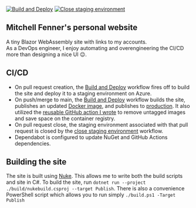 [![Build and Deploy](https://github.com/mitchfen/mitchfen.xyz/actions/workflows/buildAndDeploy.yml/badge.svg)](https://github.com/mitchfen/mitchfen.xyz/actions/workflows/buildAndDeploy.yml)
[![Close staging environment](https://github.com/mitchfen/mitchfen.xyz/actions/workflows/closeStaging.yml/badge.svg)](https://github.com/mitchfen/mitchfen.xyz/actions/workflows/closeStaging.yml)
## Mitchell Fenner's personal website

A tiny Blazor WebAssembly site with links to my accounts.  
As a DevOps engineer, I enjoy automating and overengineering the CI/CD more than designing a nice UI 😉.

## CI/CD
* On pull request creation, the [Build and Deploy](https://github.com/mitchfen/mitchfen.xyz/actions/workflows/buildAndDeploy.yml) workflow fires off to build the site and deploy it to a staging environment on Azure.  
* On push/merge to main, the [Build and Deploy](https://github.com/mitchfen/mitchfen.xyz/actions/workflows/buildAndDeploy.yml) workflow builds the site, publishes an updated [Docker image](https://github.com/mitchfen/mitchfen.xyz/pkgs/container/mitchfen.xyz), and publishes to [production](https://mitchfen.xyz). It also utilized the [reusable GitHub action I wrote](https://github.com/mitchfen/cleanup-untagged-container-images) to remove untagged images and save space on the container registry.
* On pull request close, the staging environment associated with that pull request is closed by the [close staging environment](https://github.com/mitchfen/mitchfen.xyz/actions/workflows/closeStaging.yml) workflow.
* Dependabot is configured to update NuGet and GitHub Actions dependencies.

## Building the site
The site is built using [Nuke](https://nuke.build/). This allows me to write both the build scripts and site in C#.
To build the site, run `dotnet run --project ./build/nukebuild.csproj --target Publish`. There is also a convenience PowerShell script which allows you to run simply `./build.ps1 -Target Publish`
